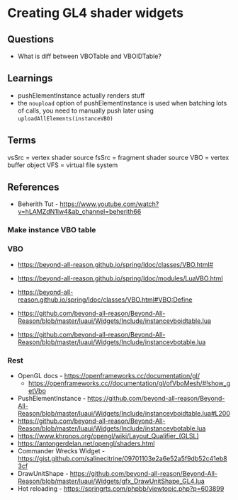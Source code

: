 # Creating GL4 shader widgets

## Questions

- What is diff between VBOTable and VBOIDTable?

## Learnings

- pushElementInstance actually renders stuff
- the `noupload` option of pushElementInstance is used when batching lots of calls, you need to manually push later using `uploadAllElements(instanceVBO)`

## Terms

vsSrc = vertex shader source
fsSrc = fragment shader source
VBO = vertex buffer object
VFS = virtual file system

## References

- Beherith Tut - https://www.youtube.com/watch?v=hLAMZdN1lw4&ab_channel=beherith66

### Make instance VBO table

### VBO

- https://beyond-all-reason.github.io/spring/ldoc/classes/VBO.html#
- https://beyond-all-reason.github.io/spring/ldoc/modules/LuaVBO.html
- https://beyond-all-reason.github.io/spring/ldoc/classes/VBO.html#VBO:Define

- https://github.com/beyond-all-reason/Beyond-All-Reason/blob/master/luaui/Widgets/Include/instancevboidtable.lua
- https://github.com/beyond-all-reason/Beyond-All-Reason/blob/master/luaui/Widgets/Include/instancevbotable.lua

### Rest

- OpenGL docs - https://openframeworks.cc/documentation/gl/
  - https://openframeworks.cc//documentation/gl/ofVboMesh/#!show_getVbo
- PushElementInstance - https://github.com/beyond-all-reason/Beyond-All-Reason/blob/master/luaui/Widgets/Include/instancevboidtable.lua#L200
- https://github.com/beyond-all-reason/Beyond-All-Reason/blob/master/luaui/Widgets/Include/instancevbotable.lua
- https://www.khronos.org/opengl/wiki/Layout_Qualifier_(GLSL)
- https://antongerdelan.net/opengl/shaders.html
- Commander Wrecks Widget - https://gist.github.com/salinecitrine/09701103e2a6e52a5f9db52c41eb83cf
- DrawUnitShape - https://github.com/beyond-all-reason/Beyond-All-Reason/blob/master/luaui/Widgets/gfx_DrawUnitShape_GL4.lua
- Hot reloading - https://springrts.com/phpbb/viewtopic.php?p=603899
